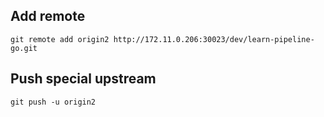 ## Add remote
```
git remote add origin2 http://172.11.0.206:30023/dev/learn-pipeline-go.git
```
## Push special upstream
```
git push -u origin2
```